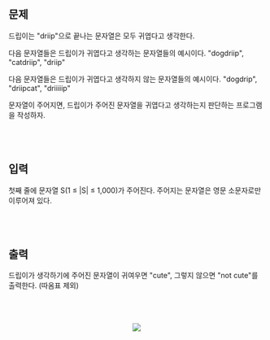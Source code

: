 ## 문제
드립이는 "driip"으로 끝나는 문자열은 모두 귀엽다고 생각한다.

다음 문자열들은 드립이가 귀엽다고 생각하는 문자열들의 예시이다. "dogdriip", "catdriip", "driip"

다음 문자열들은 드립이가 귀엽다고 생각하지 않는 문자열들의 예시이다. "dogdrip", "driipcat", "driiiiip"

문자열이 주어지면, 드립이가 주어진 문자열을 귀엽다고 생각하는지 판단하는 프로그램을 작성하자.
<br/><br/>
<br/><br/>


## 입력
첫째 줄에 문자열 S(1 ≤ |S| ≤ 1,000)가 주어진다. 주어지는 문자열은 영문 소문자로만 이루어져 있다.
<br/><br/>
<br/><br/>


## 출력
드립이가 생각하기에 주어진 문자열이 귀여우면 "cute", 그렇지 않으면 "not cute"를 출력한다. (따옴표 제외)
<br/><br/>
<br/><br/>

<p align="center">
  <img src="https://user-images.githubusercontent.com/116772632/198867022-21b3842b-5aef-4ba8-b04f-c7d3cdbee349.png">
</p>
